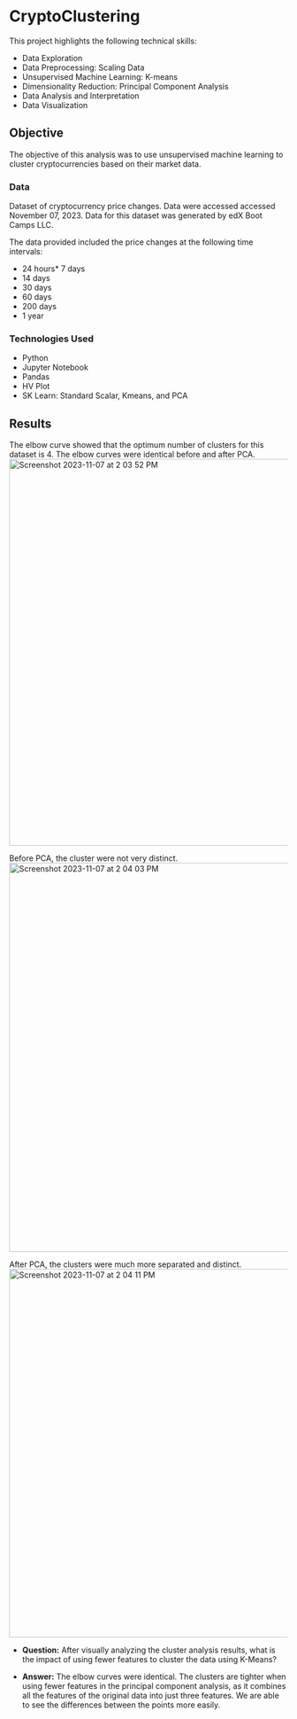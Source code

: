 # CryptoClustering
This project highlights the following technical skills:
* Data Exploration
* Data Preprocessing: Scaling Data
* Unsupervised Machine Learning: K-means
* Dimensionality Reduction: Principal Component Analysis
* Data Analysis and Interpretation
* Data Visualization

## Objective
The objective of this analysis was to use unsupervised machine learning to cluster cryptocurrencies based on their market data. 

### Data
Dataset of cryptocurrency price changes.
Data were accessed accessed November 07, 2023. Data for this dataset was generated by edX Boot Camps LLC. 

The data provided included the price changes at the following time intervals:
* 24 hours* 7 days
* 14 days
* 30 days
* 60 days
* 200 days
* 1 year

### Technologies Used
* Python
* Jupyter Notebook
* Pandas
* HV Plot
* SK Learn: Standard Scalar, Kmeans, and PCA

## Results
The elbow curve showed that the optimum number of clusters for this dataset is 4. The elbow curves were identical before and after PCA. 
<img width="698" alt="Screenshot 2023-11-07 at 2 03 52 PM" src="https://github.com/hrollin5/CryptoClustering/assets/130103105/332d6413-0fd6-4b37-844d-bcefd691cac3">

Before PCA, the cluster were not very distinct. 
<img width="702" alt="Screenshot 2023-11-07 at 2 04 03 PM" src="https://github.com/hrollin5/CryptoClustering/assets/130103105/f83ab8b0-2f9e-4c5b-a0e9-e7f07cee8c1c">

After PCA, the clusters were much more separated and distinct.
<img width="665" alt="Screenshot 2023-11-07 at 2 04 11 PM" src="https://github.com/hrollin5/CryptoClustering/assets/130103105/a37a55b2-3b06-4f7e-8f32-e018618f984d">



  * **Question:** After visually analyzing the cluster analysis results, what is the impact of using fewer features to cluster the data using K-Means?

  * **Answer:** The elbow curves were identical. The clusters are tighter when using fewer features in the principal component analysis, as it combines all the features of the original data into just three features. We are able to see the differences between the points more easily. 

